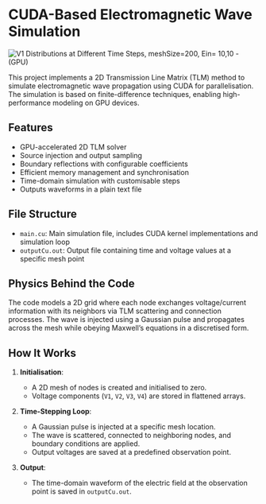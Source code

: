# CUDA-Based Electromagnetic Wave Simulation

![V1 Distributions at Different Time Steps, meshSize=200, Ein= 10,10  - (GPU)](https://github.com/user-attachments/assets/fc3353d1-6056-46d9-ac10-b6a81d6ace4b)

This project implements a 2D Transmission Line Matrix (TLM) method to simulate electromagnetic wave propagation using CUDA for parallelisation. The simulation is based on finite-difference techniques, enabling high-performance modeling on GPU devices.

## Features
- GPU-accelerated 2D TLM solver
- Source injection and output sampling
- Boundary reflections with configurable coefficients
- Efficient memory management and synchronisation
- Time-domain simulation with customisable steps
- Outputs waveforms in a plain text file

## File Structure
- `main.cu`: Main simulation file, includes CUDA kernel implementations and simulation loop
- `outputCu.out`: Output file containing time and voltage values at a specific mesh point

## Physics Behind the Code
The code models a 2D grid where each node exchanges voltage/current information with its neighbors via TLM scattering and connection processes. The wave is injected using a Gaussian pulse and propagates across the mesh while obeying Maxwell’s equations in a discretised form.

## How It Works

1. **Initialisation**: 
   - A 2D mesh of nodes is created and initialised to zero.
   - Voltage components (`V1`, `V2`, `V3`, `V4`) are stored in flattened arrays.

2. **Time-Stepping Loop**:
   - A Gaussian pulse is injected at a specific mesh location.
   - The wave is scattered, connected to neighboring nodes, and boundary conditions are applied.
   - Output voltages are saved at a predefined observation point.

3. **Output**:
   - The time-domain waveform of the electric field at the observation point is saved in `outputCu.out`.
